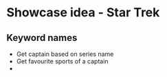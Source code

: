 # Showcase idea - Star Trek
## Keyword names
- Get captain based on series name
- Get favourite sports of a captain
- 